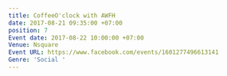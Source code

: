 ```yaml
---
title: CoffeeO'clock with AWFH
date: 2017-08-21 09:35:00 +07:00
position: 7
Event date: 2017-08-22 10:00:00 +07:00
Venue: Nsquare
Event URL: https://www.facebook.com/events/1601277496613141
Genre: 'Social '
---
```


